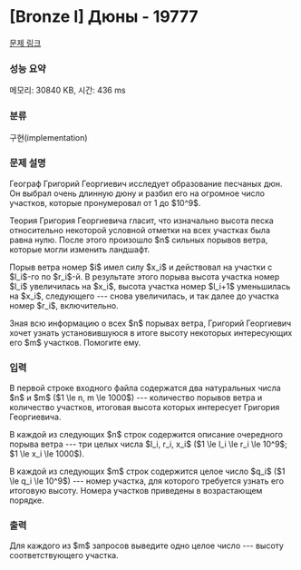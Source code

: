 # [Bronze I] Дюны - 19777 

[문제 링크](https://www.acmicpc.net/problem/19777) 

### 성능 요약

메모리: 30840 KB, 시간: 436 ms

### 분류

구현(implementation)

### 문제 설명

<p>Географ Григорий Георгиевич исследует образование песчаных дюн. Он выбрал очень длинную дюну и разбил его на огромное число участков, которые пронумеровал от 1 до $10^9$.</p>

<p>Теория Григория Георгиевича гласит, что изначально высота песка относительно некоторой условной отметки на всех участках была равна нулю. После этого произошло $n$ сильных порывов ветра, которые могли изменить ландшафт.</p>

<p>Порыв ветра номер $i$ имел силу $x_i$ и действовал на участки с $l_i$-го по $r_i$-й. В результате этого порыва высота участка номер $l_i$ увеличилась на $x_i$, высота участка номер $l_i+1$ уменьшилась на $x_i$, следующего --- снова увеличилась, и так далее до участка номер $r_i$, включительно.</p>

<p>Зная всю информацию о всех $n$ порывах ветра, Григорий Георгиевич хочет узнать установившуюся в итоге высоту некоторых интересующих его $m$ участков. Помогите ему.</p>

### 입력 

 <p>В первой строке входного файла содержатся два натуральных числа $n$ и $m$ ($1 \le n, m \le 1000$) --- количество порывов ветра и количество участков, итоговая высота которых интересует Григория Георгиевича.</p>

<p>В каждой из следующих $n$ строк содержится описание очередного порыва ветра --- три целых числа $l_i, r_i, x_i$ ($1 \le l_i \le r_i \le 10^9$; $1 \le x_i \le 1000$).</p>

<p>В каждой из следующих $m$ строк содержится целое число $q_i$ ($1 \le q_i \le 10^9$) --- номер участка, для которого требуется узнать его итоговую высоту. Номера участков приведены в возрастающем порядке.</p>

### 출력 

 <p>Для каждого из $m$ запросов выведите одно целое число --- высоту соответствующего участка.</p>


